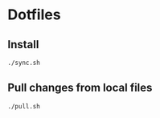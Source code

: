 # Dotfiles

## Install

```sh
./sync.sh
```

## Pull changes from local files

```sh
./pull.sh
```

